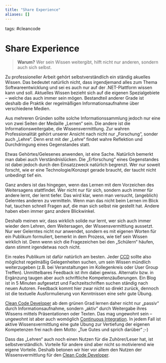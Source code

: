 ```yaml
---
title: "Share Experience"
aliases: []
---
```

tags: #cleancode 

# Share Experience
>**Warum?**
>Wer sein Wissen weitergibt, hilft nicht nur anderen, sondern auch sich selbst.

Zu professioneller Arbeit gehört selbstverständlich ein ständig akuelles Wissen. Das bedeutet natürlich nicht, dass irgendjemand alles zum Thema Softwareentwicklung und sei es auch nur auf der .NET-Plattform wissen kann und soll. Aktuelles Wissen bezieht sich auf die eigenen Spezialgebiete – welche das auch immer sein mögen. Bestandteil anderer Grade ist deshalb die Praktik der regelmäßigen Informationsaufnahme über verschiedene Medien.

Aus mehreren Gründen sollte solche Informationssammlung jedoch nur eine von zwei Seiten der Medaille „Lernen“ sein. Die andere ist die Informationsweitergabe, die Wissensvermittlung. Zur wahren Professionalität gehört unserer Ansicht nach nicht nur „Forschung“, sonder auch „Lehre“. Denn erst mit der „Lehre“ findet wahre Reflektion und Durchdringung eines Gegenstandes statt.

Etwas Gehörtes/Gelesenes anwenden, ist eine Sache. Natürlich bemerkt man dabei auch Verständnislücken. Die „Erforschung“ eines Gegenstandes ist dabei jedoch durch den Einsatzzweck natürlich begrenzt. Wer nur soweit forscht, wie er eine Technologie/Konzept gerade braucht, der taucht nicht unbedingt tief ein.

Ganz anders ist das hingegen, wenn das Lernen mit dem Vorzeichen des Weitersagens stattfindet. Wer nicht nur für sich, sondern auch immer für andere lernt, der lernt tiefer. Das wird klar, wenn man versucht, (angeblich) Gelerntes anderen zu vermitteln. Wenn man das nicht beim Lernen im Blick hat, tauchen schnell Fragen auf, die man sich selbst nie gestellt hat. Andere haben eben immer ganz andere Blickwinkel.

Deshalb meinen wir, dass wirklich solide nur lernt, wer sich auch immer wieder dem Lehren, dem Weitersagen, der Wissensvermittlung aussetzt. Nur wer Gelerntes nicht nur anwendet, sondern es mit eigenen Worten für ein Publikum formuliert, bemerkt in dem Prozess, wie tief sein Wissen wirklich ist. Denn wenn sich die Fragezeichen bei den „Schülern“ häufen, dann stimmt irgendetwas noch nicht.

Ein reales Publikum ist dafür natürlich am besten. Jeder [CCD](/docs/main/CleanCode/Clean%20Code%20Developer) sollte also möglichst regelmäßig Gelegenheiten suchen, um sein Wissen mündlich weiterzugeben (z.B. bei Veranstaltungen im Kollegenkreis oder User Group Treffen). Unmittelbares Feedback ist ihm dabei gewiss. Alternativ bzw. in Ergänzung taugen aber auch schriftliche Kompetenzäußerungen. Ein Blog ist in 5 Minuten aufgesetzt und Fachzeitschriften suchen ständig nach neuen Autoren. Feedback kommt hier zwar nicht so direkt zurück, dennoch ist die textuelle Ausformulierung von Kenntnissen eine sehr gute Übung.

[Clean Code Developer](/docs/main/CleanCode/Clean%20Code%20Developer) ab dem grünen Grad lernen daher nicht nur „passiv“ durch Informationsaufnahme, sondern „aktiv“ durch Weitergabe ihres Wissens mittels Präsentationen oder Texten. Das mag ungewohnt sein – ungewohnt ist aber auch womöglich [Continuous Integration](docs/main/CleanCode/Continuous%20Integration.md). In jedem Fall ist aktive Wissensvermittlung eine gute Übung zur Vertiefung der eigenen Kompetenzen frei nach dem Motto: „Tue Gutes und sprich darüber“ ;-)

Dass das „Lehren“ auch noch einen Nutzen für die Zuhörer/Leser hat, ist selbstverständlich. Vorteile für andere sind aber nicht so motivierend wie eigene Vorteile. Deshalb betonen wir hier vor allem den Nutzen der Wissensvermittlung für den [Clean Code Developer](/docs/main/CleanCode/Clean%20Code%20Developer).
